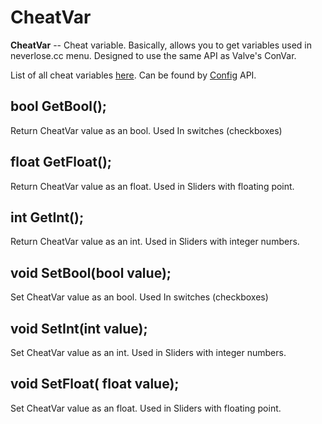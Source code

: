 # CheatVar

**CheatVar** -- Cheat variable. Basically, allows you to get variables used in neverlose.cc menu. Designed to use the same API as Valve's ConVar.

List of all cheat variables [here](cheatvars.md). Can be found by [Config](config.md) API.

## bool GetBool\(\);

Return CheatVar value as an bool. Used In switches \(checkboxes\)

## float GetFloat\(\);

Return CheatVar value as an float. Used in Sliders with floating point.

## int GetInt\(\);

Return CheatVar value as an int. Used in Sliders with integer numbers.

## void SetBool\(bool value\);

Set CheatVar value as an bool. Used In switches \(checkboxes\)

## void SetInt\(int value\);

Set CheatVar value as an int. Used in Sliders with integer numbers.

## void SetFloat\( float value\);

Set CheatVar value as an float. Used in Sliders with floating point.

